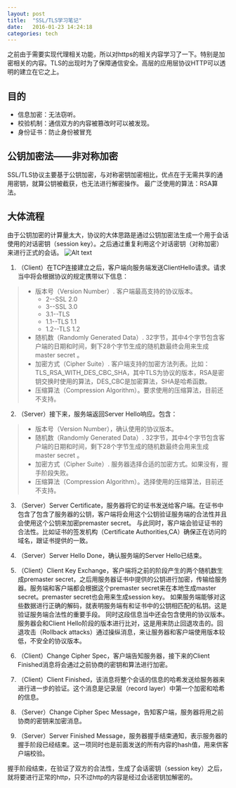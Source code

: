 ```yaml
---
layout: post
title:  "SSL/TLS学习笔记"
date:   2016-01-23 14:24:18
categories: tech
---
```


之前由于需要实现代理相关功能，所以对https的相关内容学习了一下。特别是加密相关的内容。TLS的出现时为了保障通信安全。高层的应用层协议HTTP可以透明的建立在它之上。

## 目的
- 信息加密：无法窃听。
- 校验机制：通信双方的内容被篡改时可以被发现。
- 身份证书：防止身份被冒充

## 公钥加密法——非对称加密
SSL/TLS协议主要基于公钥加密，与对称密钥加密相比，优点在于无需共享的通用密钥，就算公钥被截获，也无法进行解密操作。
最广泛使用的算法：RSA算法。

## 大体流程
由于公钥加密的计算量太大，协议的大体思路是通过公钥加密法生成一个用于会话使用的对话密钥（session key）。之后通过重复利用这个对话密钥（对称加密）来进行正式的会话。
![Alt text](https://i-technet.sec.s-msft.com/dynimg/IC196340.gif "word-wrap")

1. （Client）在TCP连接建立之后，客户端向服务端发送ClientHello请求。请求当中将会根据协议的规定携带以下信息：
> - 版本号（Version Number）. 客户端最高支持的协议版本。
>	* 2--SSL 2.0
>	* 3--SSL 3.0
>	* 3.1--TLS
>	* 1.1--TLS 1.1
>	* 1.2--TLS 1.2
> - 随机数（Randomly Generated Data）. 32字节，其中4个字节包含客户端的日期和时间，剩下28个字节生成的随机数最终会用来生成 master secret 。	
> - 加密方式（Cipher Suite）. 客户端支持的加密方法列表。比如：TLS_RSA_WITH_DES_CBC_SHA，其中TLS为协议的版本，RSA是密钥交换时使用的算法，DES_CBC是加密算法，SHA是哈希函数。
> - 压缩算法（Compression Algorithm）。要求使用的压缩算法，目前还不支持。

2. （Server）接下来，服务端返回Server Hello响应。包含：
> - 版本号（Version Number），确认使用的协议版本。
> - 随机数（Randomly Generated Data）. 32字节，其中4个字节包含客户端的日期和时间，剩下28个字节生成的随机数最终会用来生成 master secret 。
> - 加密方式（Cipher Suite）. 服务器选择合适的加密方式。如果没有，握手阶段失败。
> - 压缩算法（Compression Algorithm）。选择使用的压缩算法，目前还不支持。

3. （Server）Server Certificate，服务器将它的证书发送给客户端。在证书中包含了包含了服务器的公钥，客户端将会用这个公钥验证服务端的合法性并且会使用这个公钥来加密premaster secret。
与此同时，客户端会验证证书的合法性。比如证书的签发机构（Certificate Authorities,CA）确保正在访问的域名，跟证书提供的一致。

4. （Server）Server Hello Done，确认服务端的Server Hello已结束。
5. （Client）Client Key Exchange，客户端将之前的阶段产生的两个随机数生成premaster secret，之后用服务器证书中提供的公钥进行加密，传输给服务器。服务端和客户端都会根据这个premaster secret来在本地生成master secret。premaster secret也会用来生成session key。
如果服务端能够对这些数据进行正确的解码，就表明服务端有和证书中的公钥相匹配的私钥。这是验证服务端合法性的重要手段。
同时这段信息当中还会包含使用的协议版本。服务器会和Client Hello阶段的版本进行比对，这是用来防止回退攻击的。回退攻击（Rollback attacks）通过操纵消息，来让服务器和客户端使用版本较低，不安全的协议版本。
6. （Client）Change Cipher Spec，客户端告知服务器，接下来的Client Finished消息将会通过之前协商的密钥和算法进行加密。
7. （Client）Client Finished，该消息将整个会话的信息的哈希发送给服务器来进行进一步的验证。这个消息是记录层（record layer）中第一个加密和哈希的信息。
8. （Server）Change Cipher Spec Message，告知客户端，服务器将用之前协商的密钥来加密消息。
9. （Server）Server Finished Message，服务器握手结束通知，表示服务器的握手阶段已经结束。这一项同时也是前面发送的所有内容的hash值，用来供客户端校验。

握手阶段结束，在验证了双方的合法性，生成了会话密钥（session key）之后，就将要进行正常的http，只不过http的内容是经过会话密钥加解密的。
